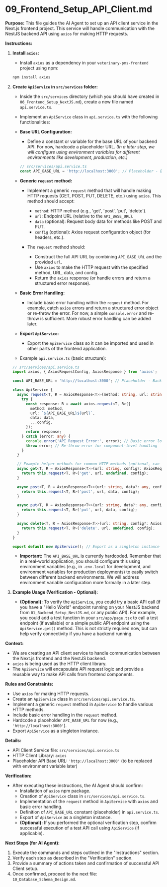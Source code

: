 # 09_Frontend_Setup_API_Client.md

**Purpose:**
This file guides the AI Agent to set up an API client service in the Next.js frontend project. This service will handle communication with the NestJS backend API using `axios` for making HTTP requests.

**Instructions:**

1.  **Install `axios`:**
    *   Install `axios` as a dependency in your `veterinary-pms-frontend` project using npm:

    ```bash
    npm install axios
    ```

2.  **Create `ApiService` in `src/services` folder:**
    *   Inside the `src/services` directory (which you should have created in `06_Frontend_Setup_NextJS.md`), create a new file named `api.service.ts`.
    *   Implement an `ApiService` class in `api.service.ts` with the following functionalities:

    *   **Base URL Configuration:**
        *   Define a constant or variable for the base URL of your backend API. For now, hardcode a placeholder URL.  *(In a later step, we will configure using environment variables for different environments like development, production, etc.)*

        ```typescript
        // src/services/api.service.ts
        const API_BASE_URL = 'http://localhost:3000'; // Placeholder - Backend API URL.  Will be configured via env variables later.
        ```

    *   **Generic `request` method:**
        *   Implement a generic `request` method that will handle making HTTP requests (GET, POST, PUT, DELETE, etc.) using `axios`. This method should accept:
            *   `method`: HTTP method (e.g., 'get', 'post', 'put', 'delete').
            *   `url`:  Endpoint URL (relative to the `API_BASE_URL`).
            *   `data` (optional): Request body data for methods like POST and PUT.
            *   `config` (optional):  Axios request configuration object (for headers, etc.).

        *   The `request` method should:
            *   Construct the full API URL by combining `API_BASE_URL` and the provided `url`.
            *   Use `axios` to make the HTTP request with the specified method, URL, data, and config.
            *   Return the `axios` response (or handle errors and return a structured error response).

    *   **Basic Error Handling:**
        *   Include basic error handling within the `request` method. For example, catch `axios` errors and return a structured error object or re-throw the error.  For now, a simple `console.error` and re-throw is sufficient. More robust error handling can be added later.

    *   **Export `ApiService`:**
        *   Export the `ApiService` class so it can be imported and used in other parts of the frontend application.

    *   Example `api.service.ts` (basic structure):

    ```typescript  typescript
    // src/services/api.service.ts
    import axios, { AxiosRequestConfig, AxiosResponse } from 'axios';

    const API_BASE_URL = 'http://localhost:3000'; // Placeholder - Backend API URL

    class ApiService {
      async request<T, R = AxiosResponse<T>>(method: string, url: string, data?: any, config?: AxiosRequestConfig): Promise<R> {
        try {
          const response: R = await axios.request<T, R>({
            method: method,
            url: `${API_BASE_URL}${url}`,
            data: data,
            ...config,
          });
          return response;
        } catch (error: any) {
          console.error('API Request Error:', error); // Basic error logging for now
          throw error; // Re-throw error for component-level handling
        }
      }

      // Example helper methods for common HTTP methods (optional, can be added later or used directly via request method)
      async get<T, R = AxiosResponse<T>>(url: string, config?: AxiosRequestConfig): Promise<R> {
        return this.request<T, R>('get', url, undefined, config);
      }

      async post<T, R = AxiosResponse<T>>(url: string, data?: any, config?: AxiosRequestConfig): Promise<R> {
        return this.request<T, R>('post', url, data, config);
      }

      async put<T, R = AxiosResponse<T>>(url: string, data?: any, config?: AxiosRequestConfig): Promise<R> {
        return this.request<T, R>('put', url, data, config);
      }

      async delete<T, R = AxiosResponse<T>>(url: string, config?: AxiosRequestConfig): Promise<R> {
        return this.request<T, R>('delete', url, undefined, config);
      }
    }

    export default new ApiService(); // Export as a singleton instance
    ```

    *   **Important:**  The `API_BASE_URL` is currently hardcoded.  Remember that in a real-world application, you should configure this using environment variables (e.g., in `.env.local` for development, and environment variables for production deployments) to easily switch between different backend environments. We will address environment variable configuration more formally in a later step.

3.  **Example Usage (Verification - Optional):**
    *   **(Optional):** To verify the `ApiService`, you could try a basic API call (if you have a "Hello World" endpoint running on your NestJS backend from `01_Backend_Setup_NestJS.md`, or any public API).  For example, you could add a test function in your `src/app/page.tsx` to call a test endpoint (if available) or a simple public API endpoint using the `ApiService.get()` method.  This is not strictly required now, but can help verify connectivity if you have a backend running.


**Context:**

*   We are creating an API client service to handle communication between the Next.js frontend and the NestJS backend.
*   `axios` is being used as the HTTP client library.
*   The `ApiService` will encapsulate API request logic and provide a reusable way to make API calls from frontend components.

**Rules and Constraints:**

*   Use `axios` for making HTTP requests.
*   Create an `ApiService` class in `src/services/api.service.ts`.
*   Implement a generic `request` method in `ApiService` to handle various HTTP methods.
*   Include basic error handling in the `request` method.
*   Hardcode a placeholder `API_BASE_URL` for now (e.g., `'http://localhost:3000'`).
*   Export `ApiService` as a singleton instance.

**Details:**

*   API Client Service file: `src/services/api.service.ts`
*   HTTP Client Library: `axios`
*   Placeholder API Base URL: `'http://localhost:3000'` (to be replaced with environment variable later)

**Verification:**

*   After executing these instructions, the AI Agent should confirm:
    *   Installation of `axios` npm package.
    *   Creation of `ApiService` class in `src/services/api.service.ts`.
    *   Implementation of the `request` method in `ApiService` with `axios` and basic error handling.
    *   Definition of `API_BASE_URL` constant (placeholder) in `api.service.ts`.
    *   Export of `ApiService` as a singleton instance.
    *   **(Optional):** If you performed the optional verification step, confirm successful execution of a test API call using `ApiService` (if applicable).

**Next Steps (for AI Agent):**

1.  Execute the commands and steps outlined in the "Instructions" section.
2.  Verify each step as described in the "Verification" section.
3.  Provide a summary of actions taken and confirmation of successful API Client setup.
4.  Once confirmed, proceed to the next file: `10_Database_Schema_Design.md`.